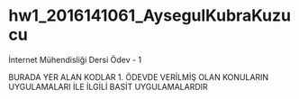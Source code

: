 # hw1_2016141061_AysegulKubraKuzucu
İnternet Mühendisliği Dersi Ödev - 1

BURADA YER ALAN KODLAR 1. ÖDEVDE VERİLMİŞ OLAN KONULARIN UYGULAMALARI İLE İLGİLİ BASİT UYGULAMALARDIR


